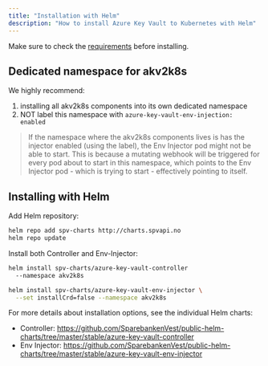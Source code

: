 ```yaml
---
title: "Installation with Helm"
description: "How to install Azure Key Vault to Kubernetes with Helm"
---
```


Make sure to check the [requirements](requirements) before installing. 

## Dedicated namespace for akv2k8s

We highly recommend: 

1. installing all akv2k8s components into its own dedicated namespace
2. NOT label this namespace with `azure-key-vault-env-injection: enabled`

> If the namespace where the akv2k8s components lives is has the injector enabled (using the label), the Env Injector pod might not be able to start. This is because a mutating webhook will be triggered for every pod about to start in this namespace, which points to the Env Injector pod - which is trying to start - effectively pointing to itself.

## Installing with Helm

Add Helm repository:

```bash
helm repo add spv-charts http://charts.spvapi.no
helm repo update
```

Install both Controller and Env-Injector:

```bash
helm install spv-charts/azure-key-vault-controller
  --namespace akv2k8s

helm install spv-charts/azure-key-vault-env-injector \
  --set installCrd=false --namespace akv2k8s
```

For more details about installation options, see the 
individual Helm charts:

* Controller: https://github.com/SparebankenVest/public-helm-charts/tree/master/stable/azure-key-vault-controller
* Env Injector: https://github.com/SparebankenVest/public-helm-charts/tree/master/stable/azure-key-vault-env-injector
